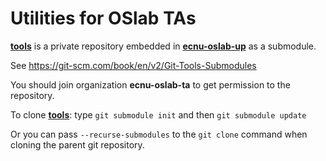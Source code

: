 # Utilities for OSlab TAs

**<u>tools</u>** is a private repository embedded in **<u>ecnu-oslab-up</u>** as a submodule.

See https://git-scm.com/book/en/v2/Git-Tools-Submodules

You should join organization **ecnu-oslab-ta** to get permission to the repository.

To clone **<u>tools</u>**: type `git submodule init` and then `git submodule update` 

Or you can pass `--recurse-submodules` to the `git clone` command when cloning the parent git repository.

